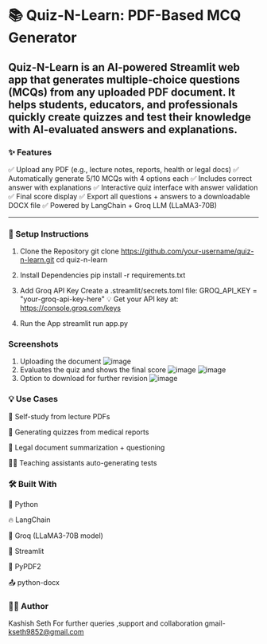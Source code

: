 # 📚 Quiz-N-Learn: PDF-Based MCQ Generator
Quiz-N-Learn is an AI-powered Streamlit web app that generates multiple-choice questions (MCQs) from any uploaded PDF document. It helps students, educators, and professionals quickly create quizzes and test their knowledge with AI-evaluated answers and explanations.
---
### ✨ Features
✅ Upload any PDF (e.g., lecture notes, reports, health or legal docs)
✅ Automatically generate 5/10 MCQs with 4 options each
✅ Includes correct answer with explanations
✅ Interactive quiz interface with answer validation
✅ Final score display
✅ Export all questions + answers to a downloadable DOCX file
✅ Powered by LangChain + Groq LLM (LLaMA3-70B)

---
### 🔧 Setup Instructions
1. Clone the Repository
git clone https://github.com/your-username/quiz-n-learn.git
cd quiz-n-learn
2. Install Dependencies
pip install -r requirements.txt
3. Add Groq API Key
Create a .streamlit/secrets.toml file:
GROQ_API_KEY = "your-groq-api-key-here"
💡 Get your API key at: https://console.groq.com/keys

4. Run the App
streamlit run app.py
### Screenshots
1) Uploading the document
   ![image](https://github.com/user-attachments/assets/76ee41f3-10ea-4871-9aa3-4e1884a0c09f)
2) Evaluates the quiz and shows the final score
   ![image](https://github.com/user-attachments/assets/8bfde1ca-41c8-42f6-b010-240c367114e5)
   ![image](https://github.com/user-attachments/assets/318dfc68-8aab-4d91-9d7b-ceff192cd41e)
3) Option to download for further revision
   ![image](https://github.com/user-attachments/assets/43bab416-d00f-4c0b-baa2-c95014fd85be)


### 💡 Use Cases
📖 Self-study from lecture PDFs

🏥 Generating quizzes from medical reports

📑 Legal document summarization + questioning

👨‍🏫 Teaching assistants auto-generating tests

### 🛠 Built With
🐍 Python

🔥 LangChain

🤖 Groq (LLaMA3-70B model)

🧠 Streamlit

📄 PyPDF2

📤 python-docx

### 👩‍💻 Author
Kashish Seth
For further queries ,support and collaboration 
gmail- kseth9852@gmail.com




 

